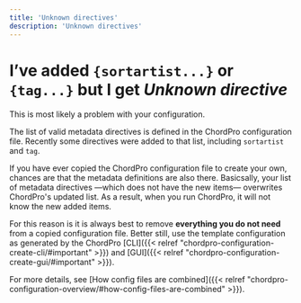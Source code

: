 ```yaml
---
title: 'Unknown directives'
description: 'Unknown directives'
---
```


# I’ve added `{sortartist...}` or `{tag...}` but I get _Unknown directive_

This is most likely a problem with your configuration.

The list of valid metadata directives is defined in the ChordPro
configuration file. Recently some directives were added to that list,
including `sortartist` and `tag`.

If you have ever copied the ChordPro configuration file to
create your own, chances are that the metadata definitions are also there.
Basicsally, your list of metadata directives —which does not have the
new items— overwrites ChordPro's updated list. As a result, when you
run ChordPro, it will not know the new added items.

For this reason is it is always best to remove **everything you do not
need** from a copied configuration file. Better still, use the
template configuration as generated by the ChordPro 
[CLI]({{< relref "chordpro-configuration-create-cli/#important" >}}) and
[GUI]({{< relref "chordpro-configuration-create-gui/#important" >}}).

For more details, see 
[How config files are combined]({{< relref
"chordpro-configuration-overview/#how-config-files-are-combined" >}}).
